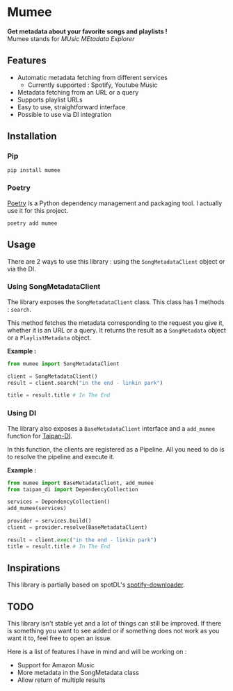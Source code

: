 # Mumee

**Get metadata about your favorite songs and playlists !**  
Mumee stands for *MUsic MEtadata Explorer*

## Features

- Automatic metadata fetching from different services
  - Currently supported : Spotify, Youtube Music
- Metadata fetching from an URL or a query
- Supports playlist URLs
- Easy to use, straightforward interface
- Possible to use via DI integration

## Installation

### Pip

```
pip install mumee
```

### Poetry

[Poetry](https://python-poetry.org/) is a Python dependency management and packaging tool. I actually use it for this project.

```
poetry add mumee
```

## Usage

There are 2 ways to use this library : using the `SongMetadataClient` object or via the DI.

### Using SongMetadataClient

The library exposes the `SongMetadataClient` class. This class has 1 methods : `search`.

This method fetches the metadata corresponding to the request you give it, whether it is an URL or a query. It returns the result as a `SongMetadata` object or a `PlaylistMetadata` object.

**Example :**

```python
from mumee import SongMetadataClient

client = SongMetadataClient()
result = client.search("in the end - linkin park")

title = result.title # In The End
```

### Using DI

The library also exposes a `BaseMetadataClient` interface and a `add_mumee` function for [Taipan-DI](https://github.com/Billuc/Taipan-DI).

In this function, the clients are registered as a Pipeline. All you need to do is to resolve the pipeline and execute it.

**Example :**

```python
from mumee import BaseMetadataClient, add_mumee
from taipan_di import DependencyCollection

services = DependencyCollection()
add_mumee(services)

provider = services.build()
client = provider.resolve(BaseMetadataClient)

result = client.exec("in the end - linkin park")
title = result.title # In The End
```

## Inspirations

This library is partially based on spotDL's [spotify-downloader](https://github.com/spotDL/spotify-downloader).

## TODO

This library isn't stable yet and a lot of things can still be improved.
If there is something you want to see added or if something does not work as you want it to, feel free to open an issue.

Here is a list of features I have in mind and will be working on :

- Support for Amazon Music
- More metadata in the SongMetadata class
- Allow return of multiple results

